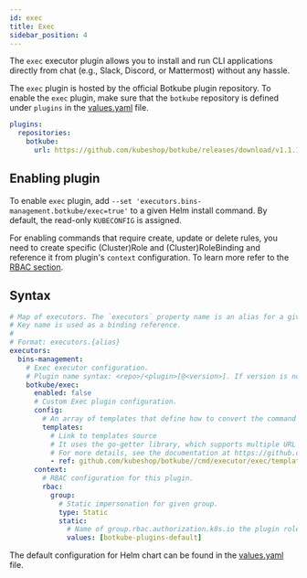 ```yaml
---
id: exec
title: Exec
sidebar_position: 4
---
```


The `exec` executor plugin allows you to install and run CLI applications directly from chat (e.g., Slack, Discord, or Mattermost) without any hassle.

The `exec` plugin is hosted by the official Botkube plugin repository. To enable the `exec` plugin, make sure that the `botkube` repository is defined under `plugins` in the [values.yaml](https://github.com/kubeshop/botkube/blob/main/helm/botkube/values.yaml) file.

```yaml
plugins:
  repositories:
    botkube:
      url: https://github.com/kubeshop/botkube/releases/download/v1.1.1/plugins-index.yaml
```

## Enabling plugin

To enable `exec` plugin, add `--set 'executors.bins-management.botkube/exec=true'` to a given Helm install command. By default, the read-only `KUBECONFIG` is assigned.

For enabling commands that require create, update or delete rules, you need to create specific (Cluster)Role and (Cluster)RoleBinding and reference it from plugin's `context` configuration. To learn more refer to the [RBAC section](../rbac.md).

## Syntax

```yaml
# Map of executors. The `executors` property name is an alias for a given configuration.
# Key name is used as a binding reference.
#
# Format: executors.{alias}
executors:
  bins-management:
    # Exec executor configuration.
    # Plugin name syntax: <repo>/<plugin>[@<version>]. If version is not provided, the latest version from repository is used.
    botkube/exec:
      enabled: false
      # Custom Exec plugin configuration.
      config:
        # An array of templates that define how to convert the command output into an interactive message.
        templates:
          # Link to templates source
          # It uses the go-getter library, which supports multiple URL formats (such as HTTP, Git repositories, or S3) and is able to unpack archives.
          # For more details, see the documentation at https://github.com/hashicorp/go-getter.
          - ref: github.com/kubeshop/botkube//cmd/executor/exec/templates?ref=main
      context:
        # RBAC configuration for this plugin.
        rbac:
          group:
            # Static impersonation for given group.
            type: Static
            static:
              # Name of group.rbac.authorization.k8s.io the plugin role will be bound to.
              values: [botkube-plugins-default]
```

The default configuration for Helm chart can be found in the [values.yaml](https://github.com/kubeshop/botkube/blob/main/helm/botkube/values.yaml) file.
